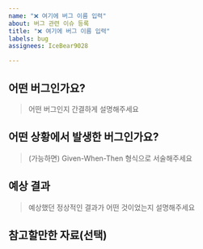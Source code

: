 ```yaml
---
name: "❌ 여기에 버그 이름 입력"
about: 버그 관련 이슈 등록
title: "❌ 여기에 버그 이름 입력"
labels: bug
assignees: IceBear9028

---
```


## 어떤 버그인가요?

> 어떤 버그인지 간결하게 설명해주세요

## 어떤 상황에서 발생한 버그인가요?

> (가능하면) Given-When-Then 형식으로 서술해주세요

## 예상 결과

> 예상했던 정상적인 결과가 어떤 것이었는지 설명해주세요

## 참고할만한 자료(선택)
